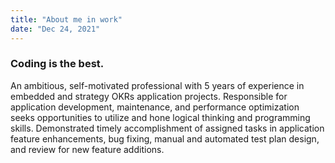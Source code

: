 ```yaml
---
title: "About me in work"
date: "Dec 24, 2021"
---
```


### Coding is the best.

An ambitious, self-motivated professional with 5 years of experience in embedded and strategy OKRs application projects. Responsible for application development, maintenance, and performance optimization seeks opportunities to utilize and hone logical thinking and programming skills. Demonstrated timely accomplishment of assigned tasks in application feature enhancements, bug fixing, manual and automated test plan design, and review for new feature additions.
